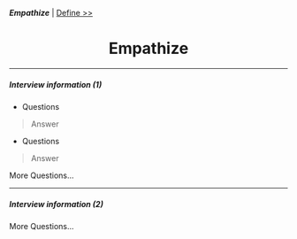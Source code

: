 ***Empathize***  | [ Define >>](Define.md) 
# <div align="center"> Empathize  </div>

----
##### Interview information (1)
- Questions
 > Answer
- Questions
 > Answer

More Questions...

----
##### Interview information (2)

More Questions...

